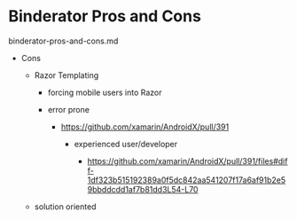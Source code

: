 # Binderator Pros and Cons

binderator-pros-and-cons.md

*   Cons

    *   Razor Templating

        *   forcing mobile users into Razor

        *   error prone

            *   https://github.com/xamarin/AndroidX/pull/391

                *   experienced user/developer

                    *   https://github.com/xamarin/AndroidX/pull/391/files#diff-1df323b515192389a0f5dc842aa541207f17a6af91b2e59bbddcdd1af7b81dd3L54-L70

    *   solution oriented

